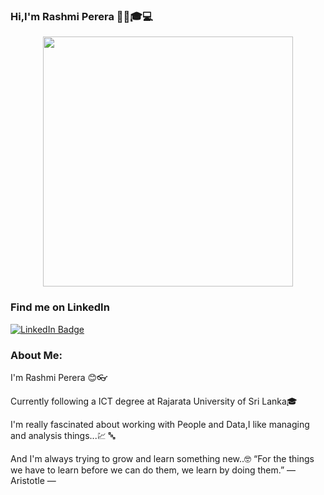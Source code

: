### Hi,I'm Rashmi Perera 💫👩🎓💻

<div id="header" align="center">
  <img src="https://media.giphy.com/media/hpXdHPfFI5wTABdDx9/giphy.gif" width="400"/>
</div>

### Find me on LinkedIn
<div id="badges">
  <div alin="center">
  <a href="https://www.linkedin.com/in/rashmi-perera-988632190/">
    <img src="https://img.shields.io/badge/LinkedIn-blue?style=for-the-badge&logo=linkedin&logoColor=white" alt="LinkedIn Badge"/>
  </a>
  </div>
</div>


### About Me:

I'm Rashmi Perera 😊👓

Currently following a ICT degree at Rajarata University of Sri Lanka🎓

I'm really fascinated about working with People and Data,I like managing and analysis things...💹 🔤

And I'm always trying to grow and learn something new..🤓
“For the things we have to learn before we can do them, we learn by doing them.”
― Aristotle ―

### 
